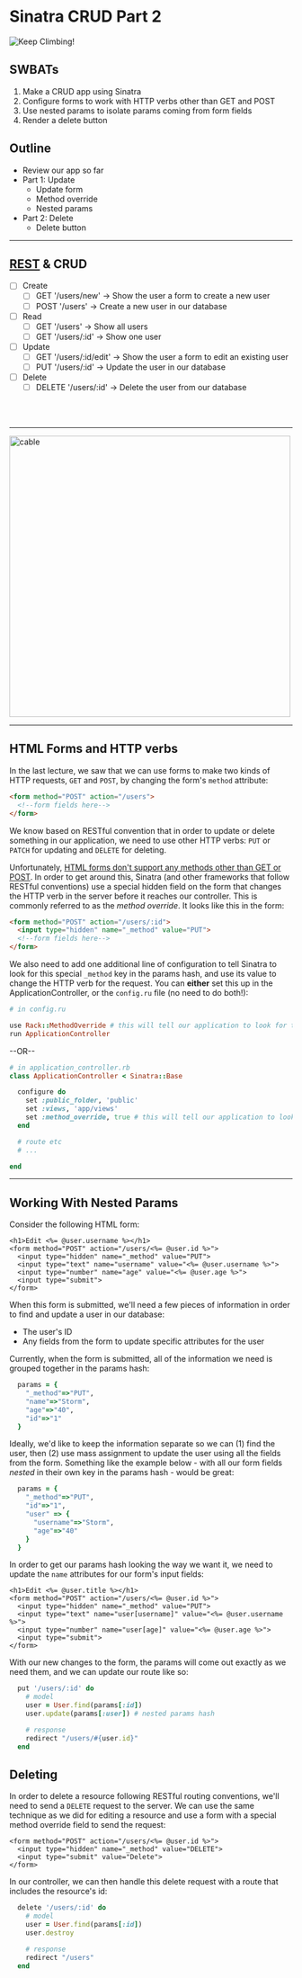 Sinatra CRUD Part 2
===

![Keep Climbing!](pics/keep-going.jpg)

## SWBATs
1. Make a CRUD app using Sinatra
2. Configure forms to work with HTTP verbs other than GET and POST
3. Use nested params to isolate params coming from form fields
4. Render a delete button


## Outline
- Review our app so far
- Part 1: Update
  - Update form
  - Method override
  - Nested params
- Part 2: Delete
  - Delete button

___

## [REST](http://www.restular.com/) & CRUD
- [ ] Create
  - [ ] GET '/users/new' -> Show the user a form to create a new user
  - [ ] POST '/users' -> Create a new user in our database
- [ ] Read
  - [ ] GET '/users' -> Show all users
  - [ ] GET '/users/:id' -> Show one user
- [ ] Update
  - [ ] GET '/users/:id/edit' -> Show the user a form to edit an existing user
  - [ ] PUT '/users/:id' -> Update the user in our database
- [ ] Delete
  - [ ] DELETE '/users/:id' -> Delete the user from our database

<br>
<br>

____


<img src="pics/lookathowfaryouvecome.png" alt="cable" width="500"/>

___

## HTML Forms and HTTP verbs

In the last lecture, we saw that we can use forms to make two kinds of HTTP requests, `GET` and `POST`, by changing the form's `method` attribute:

```html
<form method="POST" action="/users">
  <!--form fields here-->
</form>
```

We know based on RESTful convention that in order to update or delete something in our application, we need to use other HTTP verbs: `PUT` or `PATCH` for updating and `DELETE` for deleting. 

Unfortunately, [HTML forms don't support any methods other than GET or POST](https://developer.mozilla.org/en-US/docs/Web/HTML/Element/form#attr-method). In order to get around this, Sinatra (and other frameworks that follow RESTful conventions) use a special hidden field on the form that changes the HTTP verb in the server before it reaches our controller. This is commonly referred to as the *method override*. It looks like this in the form:

```html
<form method="POST" action="/users/:id">
  <input type="hidden" name="_method" value="PUT">
  <!--form fields here-->
</form>
```

We also need to add one additional line of configuration to tell Sinatra to look for this special `_method` key in the params hash, and use its value to change the HTTP verb for the request. You can **either** set this up in the ApplicationController, or the `config.ru` file (no need to do both!):


```rb
# in config.ru

use Rack::MethodOverride # this will tell our application to look for the _method key in params
run ApplicationController

```

--OR--

```rb
# in application_controller.rb
class ApplicationController < Sinatra::Base

  configure do
    set :public_folder, 'public'
    set :views, 'app/views'
    set :method_override, true # this will tell our application to look for the _method key in params
  end

  # route etc
  # ...

end
```

___

## Working With Nested Params

Consider the following HTML form:

```erb
<h1>Edit <%= @user.username %></h1>
<form method="POST" action="/users/<%= @user.id %>">
  <input type="hidden" name="_method" value="PUT">
  <input type="text" name="username" value="<%= @user.username %>">
  <input type="number" name="age" value="<%= @user.age %>">
  <input type="submit">
</form>
```

When this form is submitted, we'll need a few pieces of information in order to find and update a user in our database: 
- The user's ID
- Any fields from the form to update specific attributes for the user

Currently, when the form is submitted, all of the information we need is grouped together in the params hash:

```rb
  params = {
    "_method"=>"PUT",
    "name"=>"Storm",
    "age"=>"40",
    "id"=>"1"
  }
```
Ideally, we'd like to keep the information separate so we can (1) find the user, then (2) use mass assignment to update the user using all the fields from the form. Something like the example below - with all our form fields _nested_ in their own key in the params hash - would be great:

```rb
  params = {
    "_method"=>"PUT",
    "id"=>"1",
    "user" => {
      "username"=>"Storm",
      "age"=>"40"
    }
  }
```

In order to get our params hash looking the way we want it, we need to update the `name` attributes for our form's input fields:

```erb
<h1>Edit <%= @user.title %></h1>
<form method="POST" action="/users/<%= @user.id %>">
  <input type="hidden" name="_method" value="PUT">
  <input type="text" name="user[username]" value="<%= @user.username %>">
  <input type="number" name="user[age]" value="<%= @user.age %>">
  <input type="submit">
</form>
```

With our new changes to the form, the params will come out exactly as we need them, and we can update our route like so:

```rb
  put '/users/:id' do
    # model
    user = User.find(params[:id])
    user.update(params[:user]) # nested params hash

    # response
    redirect "/users/#{user.id}"
  end
```

## Deleting

In order to delete a resource following RESTful routing conventions, we'll need to send a `DELETE` request to the server. We can use the same technique as we did for editing a resource and use a form with a special method override field to send the request:

```erb
<form method="POST" action="/users/<%= @user.id %>">
  <input type="hidden" name="_method" value="DELETE">
  <input type="submit" value="Delete">
</form>
```

In our controller, we can then handle this delete request with a route that includes the resource's id:

```rb
  delete '/users/:id' do
    # model
    user = User.find(params[:id])
    user.destroy

    # response
    redirect "/users"
  end
```
